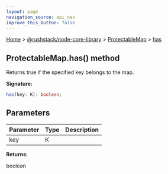 ```yaml
---
layout: page
navigation_source: api_nav
improve_this_button: false
---
```



[Home](./index.md) &gt; [@rushstack/node-core-library](./node-core-library.md) &gt; [ProtectableMap](./node-core-library.protectablemap.md) &gt; [has](./node-core-library.protectablemap.has.md)

## ProtectableMap.has() method

Returns true if the specified key belongs to the map.

<b>Signature:</b>

```typescript
has(key: K): boolean;
```

## Parameters

|  Parameter | Type | Description |
|  --- | --- | --- |
|  key | K |  |

<b>Returns:</b>

boolean
